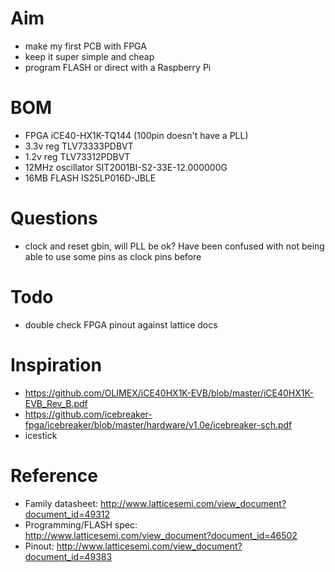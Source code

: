 # Aim

* make my first PCB with FPGA
* keep it super simple and cheap
* program FLASH or direct with a Raspberry Pi

# BOM

* FPGA iCE40-HX1K-TQ144 (100pin doesn't have a PLL)
* 3.3v reg TLV73333PDBVT
* 1.2v reg TLV73312PDBVT
* 12MHz oscillator SIT2001BI-S2-33E-12.000000G
* 16MB FLASH IS25LP016D-JBLE

# Questions

* clock and reset gbin, will PLL be ok? Have been confused with not being able to use some pins as clock pins before

# Todo

* double check FPGA pinout against lattice docs 

# Inspiration

* https://github.com/OLIMEX/iCE40HX1K-EVB/blob/master/iCE40HX1K-EVB_Rev_B.pdf
* https://github.com/icebreaker-fpga/icebreaker/blob/master/hardware/v1.0e/icebreaker-sch.pdf
* icestick

# Reference

* Family datasheet: http://www.latticesemi.com/view_document?document_id=49312
* Programming/FLASH spec: http://www.latticesemi.com/view_document?document_id=46502
* Pinout: http://www.latticesemi.com/view_document?document_id=49383
